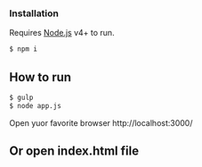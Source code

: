 ### Installation

Requires [Node.js](https://nodejs.org/) v4+ to run.
```sh
$ npm i
```
## How to run

```sh
$ gulp
$ node app.js
```

Open yuor favorite browser http://localhost:3000/

## Or open index.html file
